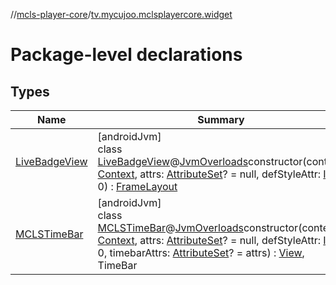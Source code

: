 //[mcls-player-core](../../index.md)/[tv.mycujoo.mclsplayercore.widget](index.md)

# Package-level declarations

## Types

| Name | Summary |
|---|---|
| [LiveBadgeView](-live-badge-view/index.md) | [androidJvm]<br>class [LiveBadgeView](-live-badge-view/index.md)@[JvmOverloads](https://kotlinlang.org/api/latest/jvm/stdlib/kotlin.jvm/-jvm-overloads/index.html)constructor(context: [Context](https://developer.android.com/reference/kotlin/android/content/Context.html), attrs: [AttributeSet](https://developer.android.com/reference/kotlin/android/util/AttributeSet.html)? = null, defStyleAttr: [Int](https://kotlinlang.org/api/latest/jvm/stdlib/kotlin/-int/index.html) = 0) : [FrameLayout](https://developer.android.com/reference/kotlin/android/widget/FrameLayout.html) |
| [MCLSTimeBar](-m-c-l-s-time-bar/index.md) | [androidJvm]<br>class [MCLSTimeBar](-m-c-l-s-time-bar/index.md)@[JvmOverloads](https://kotlinlang.org/api/latest/jvm/stdlib/kotlin.jvm/-jvm-overloads/index.html)constructor(context: [Context](https://developer.android.com/reference/kotlin/android/content/Context.html), attrs: [AttributeSet](https://developer.android.com/reference/kotlin/android/util/AttributeSet.html)? = null, defStyleAttr: [Int](https://kotlinlang.org/api/latest/jvm/stdlib/kotlin/-int/index.html) = 0, timebarAttrs: [AttributeSet](https://developer.android.com/reference/kotlin/android/util/AttributeSet.html)? = attrs) : [View](https://developer.android.com/reference/kotlin/android/view/View.html), TimeBar |
